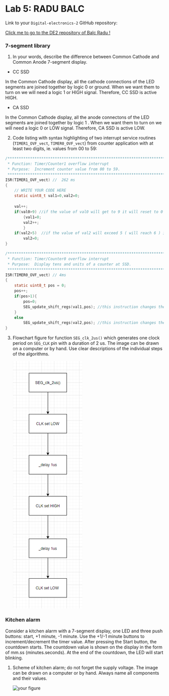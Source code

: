 # Lab 5: RADU BALC

Link to your `Digital-electronics-2` GitHub repository:

   [Click me to go to the DE2 repository of Balc Radu !](https://github.com/balc-radu/Digital-Electronics-2)

### 7-segment library

1. In your words, describe the difference between Common Cathode and Common Anode 7-segment display.
  * CC SSD

In the Common Cathode display, all the cathode connections of the LED segments are joined together by logic 0 or ground. When we want them to turn on we will need a logic 1 or HIGH signal.
Therefore, CC SSD is active HIGH.
  
  * CA SSD


In the Common Cathode display, all the  anode connectons of the LED segments are joined together by logic 1 . When we want them to turn on we will need a logic 0 or LOW signal.
Therefore, CA SSD is active LOW.
 

2. Code listing with syntax highlighting of two interrupt service routines (`TIMER1_OVF_vect`, `TIMER0_OVF_vect`) from counter application with at least two digits, ie. values from 00 to 59:

```c
/**********************************************************************
 * Function: Timer/Counter1 overflow interrupt
 * Purpose:  Increment counter value from 00 to 59.
 **********************************************************************/
ISR(TIMER1_OVF_vect) //  262 ms
{   
    // WRITE YOUR CODE HERE
    static uint8_t val1=0,val2=0;
    
    val++;
    if(val0>9) //if the value of val0 will get to 9 it will reset to 0 and increment the value of the "tens"
        {val1=0;
        val2++;
        }
    if(val2>5)  //if the value of val2 will exceed 5 ( will reach 6 ) it will go back to 0 .
        val2=0;      
}
```

```c
/**********************************************************************
 * Function: Timer/Counter0 overflow interrupt
 * Purpose:  Display tens and units of a counter at SSD.
 **********************************************************************/
ISR(TIMER0_OVF_vect) // 4ms
{
    static uint8_t pos = 0; 
    pos++;
    if(pos>1){
        pos=0;
        SEG_update_shift_regs(val1,pos); //this instruction changes the displayed number on pos. 0
    }
    else
        SEG_update_shift_regs(val2,pos); //this instruction changes the displayed number on pos. 1
}
```

3. Flowchart figure for function `SEG_clk_2us()` which generates one clock period on `SEG_CLK` pin with a duration of 2&nbsp;us. The image can be drawn on a computer or by hand. Use clear descriptions of the individual steps of the algorithms.

   ![your figure](BalcRadu_Lab5_Flowchart.png)
   


### Kitchen alarm

Consider a kitchen alarm with a 7-segment display, one LED and three push buttons: start, +1 minute, -1 minute. Use the +1/-1 minute buttons to increment/decrement the timer value. After pressing the Start button, the countdown starts. The countdown value is shown on the display in the form of mm.ss (minutes.seconds). At the end of the countdown, the LED will start blinking.

1. Scheme of kitchen alarm; do not forget the supply voltage. The image can be drawn on a computer or by hand. Always name all components and their values.

   ![your figure]()
